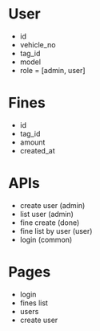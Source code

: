 # User

- id
- vehicle_no
- tag_id
- model
- role = [admin, user]

# Fines

- id
- tag_id
- amount
- created_at

# APIs

- create user (admin)
- list user (admin)
- fine create (done)
- fine list by user (user)
- login (common)

# Pages

- login
- fines list
- users
- create user
